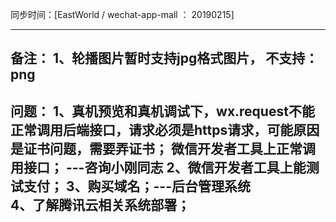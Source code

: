 同步时间：[EastWorld / wechat-app-mall ： 20190215]

----------------------------------------------------------------------
备注：
1、轮播图片暂时支持jpg格式图片，
不支持：png
----------------------------------------------------------------------
问题：
1、真机预览和真机调试下，wx.request不能正常调用后端接口，请求必须是https请求，可能原因是证书问题，需要弄证书；
     微信开发者工具上正常调用接口； ---咨询小刚同志
2、微信开发者工具上能测试支付；
3、购买域名；---后台管理系统     
4、了解腾讯云相关系统部署；
----------------------------------------------------------------------

